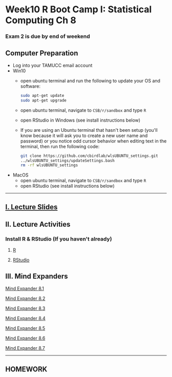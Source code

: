 # Week10 R Boot Camp I: Statistical Computing Ch 8

###  Exam 2 is due by end of weekend

## Computer Preparation

* Log into your TAMUCC email account
* Win10
	* open ubuntu terminal and run the following to update your OS and software:
		```bash
		sudo apt-get update
		sudo apt-get upgrade
		```
	* open ubuntu terminal, navigate to `CSB/r/sandbox` and type `R`
	* open RStudio in Windows (see install instructions below)

	* If you are using an Ubuntu terminal that hasn't been setup (you'll know because it will ask you to create a new user name and password) or you notice odd cursor behavior when editing text in the terminal, then run the following code:
		```bash
		git clone https://github.com/cbirdlab/wlsUBUNTU_settings.git
		../wlsUBUNTU_settings/updateSettings.bash
		rm -rf wlsUBUNTU_settings
		```
* MacOS
	* open ubuntu terminal, navigate to `CSB/r/sandbox` and type `R`
	* open RStudio (see install instructions below)
  
___


## [I. Lecture Slides](https://github.com/tamucc-comp-bio/fall_2019/blob/master/lectures/Week10_files/Introduction%20to%20R%201.pptx)

## II. Lecture Activities 

### Install R & RStudio (If you haven't already)

1. [R](https://cran.revolutionanalytics.com/)

2. [RStudio](https://rstudio.com/products/rstudio/download/?utm_source=downloadrstudio&utm_medium=Site&utm_campaign=home-hero-cta#download)

## III. Mind Expanders

[Mind Expander 8.1](https://forms.office.com/Pages/ResponsePage.aspx?id=8frLNKZngUepylFOslULZlFZdbyVx8RLiPt1GobhHnlUMFpONVRLSkNYUU9VQ1RXVzhGODBPTFM1UC4u)

[Mind Expander 8.2]()

[Mind Expander 8.3]()

[Mind Expander 8.4]()

[Mind Expander 8.5]()

[Mind Expander 8.6]()

[Mind Expander 8.7]()

---


## HOMEWORK


